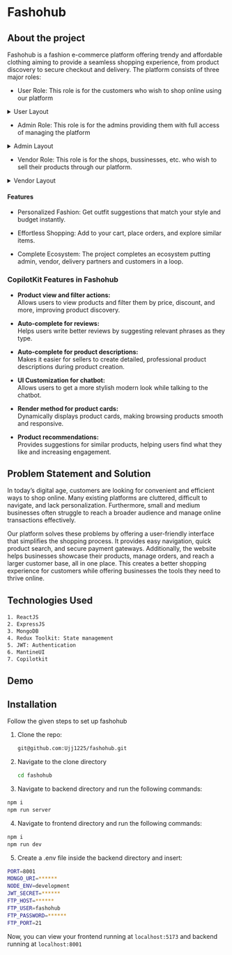 # Fashohub

## About the project

Fashohub is a fashion e-commerce platform offering trendy and affordable clothing aiming to provide a seamless shopping experience, from product discovery to secure checkout and delivery. The platform consists of three major roles:

- User Role: This role is for the customers who wish to shop online using our platform
 <details>
    <summary> User Layout </summary>
    <img src="https://github.com/Ujj1225/fashohub/blob/main/client/src/images/user_layout.png" width=750/>
  </details>

- Admin Role: This role is for the admins providing them with full access of managing the platform
 <details>
    <summary> Admin Layout </summary>
    <img src="https://github.com/Ujj1225/fashohub/blob/main/client/src/images/admin_layout.png" width=750/>
  </details>

- Vendor Role: This role is for the shops, bussinesses, etc. who wish to sell their products through our platform.
 <details>
    <summary> Vendor Layout </summary>
    <img src="https://github.com/Ujj1225/fashohub/blob/main/client/src/images/vendor_layout1.png" width=750/>
  </details>

#### Features

- Personalized Fashion: Get outfit suggestions that match your style and budget instantly.


- Effortless Shopping: Add to your cart, place orders, and explore similar items.


- Complete Ecosystem: The project completes an ecosystem putting admin, vendor, delivery partners and customers in a loop.

### CopilotKit Features in Fashohub

- **Product view and filter actions:**  
  Allows users to view products and filter them by price, discount, and more, improving product discovery.

- **Auto-complete for reviews:**  
  Helps users write better reviews by suggesting relevant phrases as they type.

- **Auto-complete for product descriptions:**  
  Makes it easier for sellers to create detailed, professional product descriptions during product creation.

- **UI Customization for chatbot:**  
  Allows users to get a more stylish modern look while talking to the chatbot.

- **Render method for product cards:**  
  Dynamically displays product cards, making browsing products smooth and responsive.

- **Product recommendations:**  
  Provides suggestions for similar products, helping users find what they like and increasing engagement.

## Problem Statement and Solution
In today’s digital age, customers are looking for convenient and efficient ways to shop online. Many existing platforms are cluttered, difficult to navigate, and lack personalization. Furthermore, small and medium businesses often struggle to reach a broader audience and manage online transactions effectively.

Our platform solves these problems by offering a user-friendly interface that simplifies the shopping process. It provides easy navigation, quick product search, and secure payment gateways. Additionally, the website helps businesses showcase their products, manage orders, and reach a larger customer base, all in one place. This creates a better shopping experience for customers while offering businesses the tools they need to thrive online.

## Technologies Used
    1. ReactJS
    2. ExpressJS
    3. MongoDB
    4. Redux Toolkit: State management
    5. JWT: Authentication
    6. MantineUI
    7. Copilotkit

## Demo

## Installation
Follow the given steps to set up fashohub

1. Clone the repo:

    ```bash 
    git@github.com:Ujj1225/fashohub.git
    ```

2. Navigate to the clone directory
    ```bash
    cd fashohub
    ```

3. Navigate to backend directory and run the following commands: 
``` bash
npm i
npm run server
```

4. Navigate to frontend directory and run the following commands: 
```bash
npm i
npm run dev
```

5. Create a .env file inside the backend directory and insert:
```bash
PORT=8001
MONGO_URI=******
NODE_ENV=development
JWT_SECRET=******
FTP_HOST=******
FTP_USER=fashohub
FTP_PASSWORD=******
FTP_PORT=21
```
Now, you can view your frontend running at ```localhost:5173``` and backend running at ```localhost:8001```